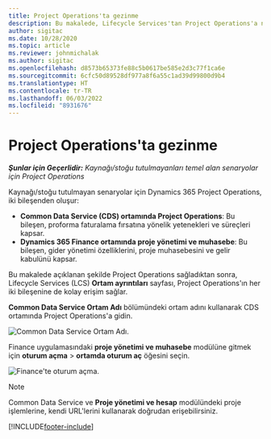 ```yaml
---
title: Project Operations'ta gezinme
description: Bu makalede, Lifecycle Services'tan Project Operations'a nasıl erişim yapılacağı hakkında bilgiler sağlanmaktadır.
author: sigitac
ms.date: 10/28/2020
ms.topic: article
ms.reviewer: johnmichalak
ms.author: sigitac
ms.openlocfilehash: d8573b65373fe88c5b0617be585e2d3c77f1ca6e
ms.sourcegitcommit: 6cfc50d89528df977a8f6a55c1ad39d99800d9b4
ms.translationtype: HT
ms.contentlocale: tr-TR
ms.lasthandoff: 06/03/2022
ms.locfileid: "8931676"
---
```

# <a name="navigate-project-operations"></a>Project Operations'ta gezinme

_**Şunlar için Geçerlidir:** Kaynağı/stoğu tutulmayanları temel alan senaryolar için Project Operations_



Kaynağı/stoğu tutulmayan senaryolar için Dynamics 365 Project Operations, iki bileşenden oluşur: 

 - **Common Data Service (CDS) ortamında Project Operations**: Bu bileşen, proforma faturalama fırsatına yönelik yetenekleri ve süreçleri kapsar. 
 - **Dynamics 365 Finance ortamında proje yönetimi ve muhasebe**: Bu bileşen, gider yönetimi özelliklerini, proje muhasebesini ve gelir kabulünü kapsar. 

Bu makalede açıklanan şekilde Project Operations sağladıktan sonra, Lifecycle Services (LCS) **Ortam ayrıntıları** sayfası, Project Operations'ın her iki bileşenine de kolay erişim sağlar.  

**Common Data Service Ortam Adı** bölümündeki ortam adını kullanarak CDS ortamında Project Operations'a gidin. 

  ![Common Data Service Ortam Adı.](./media/environment-name.PNG)

Finance uygulamasındaki **proje yönetimi ve muhasebe** modülüne gitmek için **oturum açma** > **ortamda oturum aç** öğesini seçin.  

   ![Finance'te oturum açma.](./media/environment-login.PNG)

> [!NOTE]
> Common Data Service ve **Proje yönetimi ve hesap** modülündeki proje işlemlerine, kendi URL'lerini kullanarak doğrudan erişebilirsiniz. 


[!INCLUDE[footer-include](../includes/footer-banner.md)]